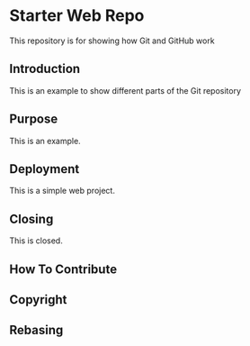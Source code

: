 # Starter Web Repo

This repository is for showing how Git and GitHub work

## Introduction

This is an example to show different parts of the Git repository

## Purpose

This is an example.

## Deployment

This is a simple web project.

## Closing

This is closed.

## How To Contribute

## Copyright

## Rebasing
